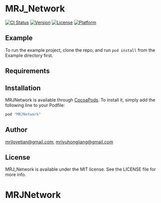 # MRJ_Network

[![CI Status](http://img.shields.io/travis/mrjlovetian@gmail.com/MRJNetwork.svg?style=flat)](https://travis-ci.org/mrjlovetian@gmail.com/MRJNetwork)
[![Version](https://img.shields.io/cocoapods/v/MRJNetwork.svg?style=flat)](http://cocoapods.org/pods/MRJNetwork)
[![License](https://img.shields.io/cocoapods/l/MRJNetwork.svg?style=flat)](http://cocoapods.org/pods/MRJNetwork)
[![Platform](https://img.shields.io/cocoapods/p/MRJNetwork.svg?style=flat)](http://cocoapods.org/pods/MRJNetwork)

## Example

To run the example project, clone the repo, and run `pod install` from the Example directory first.

## Requirements

## Installation

MRJNetwork is available through [CocoaPods](http://cocoapods.org). To install
it, simply add the following line to your Podfile:

```ruby
pod "MRJNetwork"
```

## Author

mrjlovetian@gmail.com, mrjyuhongjiang@gmail.com

## License

MRJ_Network is available under the MIT license. See the LICENSE file for more info.
# MRJNetwork
